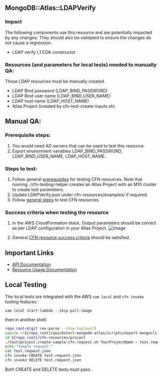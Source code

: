 ## MongoDB::Atlas::LDAPVerify

### Impact
The following components use this resource and are potentially impacted by any changes. They should also be validated to ensure the changes do not cause a regression.
- LDAP verify L1 CDK constructor


### Resources (and parameters for local tests) needed to manually QA:
These LDAP resources must be manually created.
- LDAP Bind password (LDAP_BIND_PASSWORD)
- LDAP Bind user name (LDAP_BIND_USER_NAME)
- LDAP host name (LDAP_HOST_NAME)
- Atlas Project (created by cfn-test-create-inputs.sh)

## Manual QA:

### Prerequisite steps:
1. You would need AD servers that can be used to test this resource.
2. Export environment variables LDAP_BIND_PASSWORD, LDAP_BIND_USER_NAME, LDAP_HOST_NAME.

### Steps to test:
1. Follow general [prerequisites](../../../TESTING.md.md#prerequisites) for testing CFN resources. Note that running ./cfn-testing-helper creates an Atlas Project with an M10 cluster to create test parameters.
2. Update LDAPVerify.json under cfn-resources/examples/ if required.
3. Follow [general steps](../../../TESTING.md.md#steps) to test CFN resources.

### Success criteria when testing the resource
1. In the AWS CloudFormation stack, Output parameters should be correct as per LDAP configuration in your Atlas Project.
   ![image](https://user-images.githubusercontent.com/122359335/227264049-b1e44366-553c-417a-b541-15589a636037.png)

2. General [CFN resource success criteria](../../../TESTING.md.md#success-criteria-when-testing-the-resource) should be satisfied.

## Important Links
- [API Documentation](https://www.mongodb.com/docs/atlas/reference/api/ldaps-configuration-request-verification/)
- [Resource Usage Documentation](https://www.mongodb.com/docs/atlas/security-ldaps/)

## Local Testing

The local tests are integrated with the AWS `sam local` and `cfn invoke` tooling features:

```
sam local start-lambda --skip-pull-image
```
then in another shell:
```bash
repo_root=$(git rev-parse --show-toplevel)
source <(${repo_root}/quickstart-mongodb-atlas/scripts/export-mongocli-config.py)
cd ${repo_root}/cfn-resources/project
./test/project.create-sample-cfn-request.sh YourProjectName > test.request.json 
echo "Sample request:"
cat test.request.json
cfn invoke CREATE test.request.json 
cfn invoke DELETE test.request.json 
```

Both CREATE and DELETE tests must pass.
